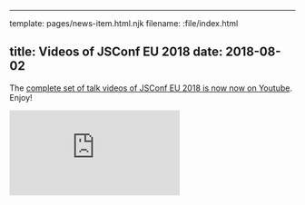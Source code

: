 ----
template: pages/news-item.html.njk
filename: :file/index.html

title: Videos of JSConf EU 2018
date: 2018-08-02
----

The [complete set of talk videos of JSConf EU 2018 is now now on Youtube](https://www.youtube.com/playlist?list=PL37ZVnwpeshG2YXJkun_lyNTtM-Qb3MKa). Enjoy!

<div class="youtube"><iframe src="https://www.youtube.com/embed/videoseries?list=PL37ZVnwpeshG2YXJkun_lyNTtM-Qb3MKa" frameborder="0" allowfullscreen="true"></iframe></div>
